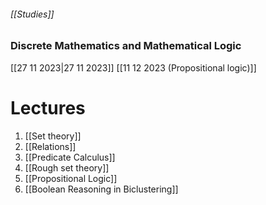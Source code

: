 ###### [[Studies]]
### Discrete Mathematics and Mathematical Logic
[[27 11 2023|27 11 2023]]
[[11 12 2023 (Propositional logic)]]
# Lectures
1. [[Set theory]]
2. [[Relations]]
3. [[Predicate Calculus]]
4. [[Rough set theory]]
5. [[Propositional Logic]]
6. [[Boolean Reasoning in Biclustering]]